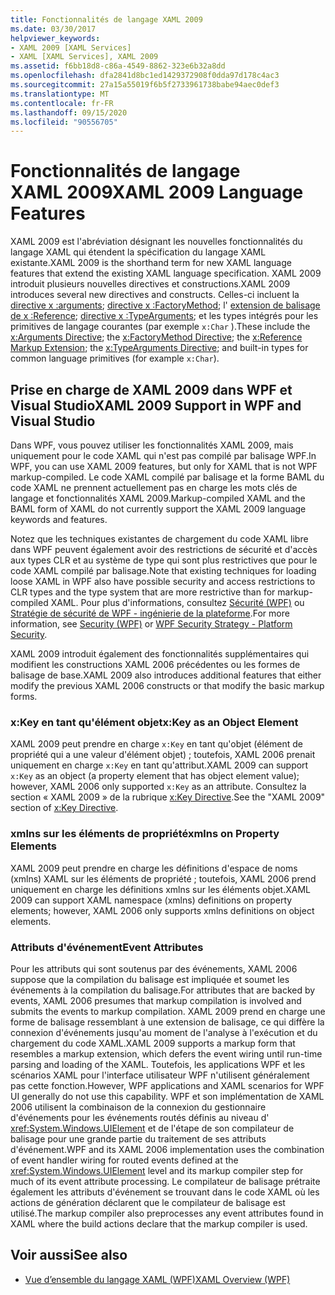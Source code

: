 ```yaml
---
title: Fonctionnalités de langage XAML 2009
ms.date: 03/30/2017
helpviewer_keywords:
- XAML 2009 [XAML Services]
- XAML [XAML Services], XAML 2009
ms.assetid: f6bb18d8-c86a-4549-8862-323e6b32a8dd
ms.openlocfilehash: dfa2841d8bc1ed1429372908f0dda97d178c4ac3
ms.sourcegitcommit: 27a15a55019f6b5f2733961738babe94aec0def3
ms.translationtype: MT
ms.contentlocale: fr-FR
ms.lasthandoff: 09/15/2020
ms.locfileid: "90556705"
---
```

# <a name="xaml-2009-language-features"></a><span data-ttu-id="d8f5a-102">Fonctionnalités de langage XAML 2009</span><span class="sxs-lookup"><span data-stu-id="d8f5a-102">XAML 2009 Language Features</span></span>
<span data-ttu-id="d8f5a-103">XAML 2009 est l'abréviation désignant les nouvelles fonctionnalités du langage XAML qui étendent la spécification du langage XAML existante.</span><span class="sxs-lookup"><span data-stu-id="d8f5a-103">XAML 2009 is the shorthand term for new XAML language features that extend the existing XAML language specification.</span></span> <span data-ttu-id="d8f5a-104">XAML 2009 introduit plusieurs nouvelles directives et constructions.</span><span class="sxs-lookup"><span data-stu-id="d8f5a-104">XAML 2009 introduces several new directives and constructs.</span></span> <span data-ttu-id="d8f5a-105">Celles-ci incluent la [directive x :arguments](xarguments-directive.md); [directive x :FactoryMethod](xfactorymethod-directive.md); l' [extension de balisage de x :Reference](xreference-markup-extension.md); [directive x :TypeArguments](xtypearguments-directive.md); et les types intégrés pour les primitives de langage courantes (par exemple `x:Char` ).</span><span class="sxs-lookup"><span data-stu-id="d8f5a-105">These include the [x:Arguments Directive](xarguments-directive.md); the [x:FactoryMethod Directive](xfactorymethod-directive.md); the [x:Reference Markup Extension](xreference-markup-extension.md); the [x:TypeArguments Directive](xtypearguments-directive.md); and built-in types for common language primitives (for example `x:Char`).</span></span>

## <a name="xaml-2009-support-in-wpf-and-visual-studio"></a><span data-ttu-id="d8f5a-106">Prise en charge de XAML 2009 dans WPF et Visual Studio</span><span class="sxs-lookup"><span data-stu-id="d8f5a-106">XAML 2009 Support in WPF and Visual Studio</span></span>

<span data-ttu-id="d8f5a-107">Dans WPF, vous pouvez utiliser les fonctionnalités XAML 2009, mais uniquement pour le code XAML qui n'est pas compilé par balisage WPF.</span><span class="sxs-lookup"><span data-stu-id="d8f5a-107">In WPF, you can use XAML 2009 features, but only for XAML that is not WPF markup-compiled.</span></span> <span data-ttu-id="d8f5a-108">Le code XAML compilé par balisage et la forme BAML du code XAML ne prennent actuellement pas en charge les mots clés de langage et fonctionnalités XAML 2009.</span><span class="sxs-lookup"><span data-stu-id="d8f5a-108">Markup-compiled XAML and the BAML form of XAML do not currently support the XAML 2009 language keywords and features.</span></span>

<span data-ttu-id="d8f5a-109">Notez que les techniques existantes de chargement du code XAML libre dans WPF peuvent également avoir des restrictions de sécurité et d'accès aux types CLR et au système de type qui sont plus restrictives que pour le code XAML compilé par balisage.</span><span class="sxs-lookup"><span data-stu-id="d8f5a-109">Note that existing techniques for loading loose XAML in WPF also have possible security and access restrictions to CLR types and the type system that are more restrictive than for markup-compiled XAML.</span></span> <span data-ttu-id="d8f5a-110">Pour plus d'informations, consultez [Sécurité (WPF)](/dotnet/desktop/wpf/security-wpf) ou [Stratégie de sécurité de WPF - ingénierie de la plateforme](/dotnet/desktop/wpf/wpf-security-strategy-platform-security).</span><span class="sxs-lookup"><span data-stu-id="d8f5a-110">For more information, see [Security (WPF)](/dotnet/desktop/wpf/security-wpf) or [WPF Security Strategy - Platform Security](/dotnet/desktop/wpf/wpf-security-strategy-platform-security).</span></span>

<span data-ttu-id="d8f5a-111">XAML 2009 introduit également des fonctionnalités supplémentaires qui modifient les constructions XAML 2006 précédentes ou les formes de balisage de base.</span><span class="sxs-lookup"><span data-stu-id="d8f5a-111">XAML 2009 also introduces additional features that either modify the previous XAML 2006 constructs or that modify the basic markup forms.</span></span>

### <a name="xkey-as-an-object-element"></a><span data-ttu-id="d8f5a-112">x:Key en tant qu'élément objet</span><span class="sxs-lookup"><span data-stu-id="d8f5a-112">x:Key as an Object Element</span></span>

<span data-ttu-id="d8f5a-113">XAML 2009 peut prendre en charge `x:Key` en tant qu'objet (élément de propriété qui a une valeur d'élément objet) ; toutefois, XAML 2006 prenait uniquement en charge `x:Key` en tant qu'attribut.</span><span class="sxs-lookup"><span data-stu-id="d8f5a-113">XAML 2009 can support `x:Key` as an object (a property element that has object element value); however, XAML 2006 only supported `x:Key` as an attribute.</span></span> <span data-ttu-id="d8f5a-114">Consultez la section « XAML 2009 » de la rubrique [x:Key Directive](xkey-directive.md).</span><span class="sxs-lookup"><span data-stu-id="d8f5a-114">See the "XAML 2009" section of [x:Key Directive](xkey-directive.md).</span></span>

### <a name="xmlns-on-property-elements"></a><span data-ttu-id="d8f5a-115">xmlns sur les éléments de propriété</span><span class="sxs-lookup"><span data-stu-id="d8f5a-115">xmlns on Property Elements</span></span>

<span data-ttu-id="d8f5a-116">XAML 2009 peut prendre en charge les définitions d'espace de noms (xmlns) XAML sur les éléments de propriété ; toutefois, XAML 2006 prend uniquement en charge les définitions xmlns sur les éléments objet.</span><span class="sxs-lookup"><span data-stu-id="d8f5a-116">XAML 2009 can support XAML namespace (xmlns) definitions on property elements; however, XAML 2006 only supports xmlns definitions on object elements.</span></span>

### <a name="event-attributes"></a><span data-ttu-id="d8f5a-117">Attributs d'événement</span><span class="sxs-lookup"><span data-stu-id="d8f5a-117">Event Attributes</span></span>

<span data-ttu-id="d8f5a-118">Pour les attributs qui sont soutenus par des événements, XAML 2006 suppose que la compilation du balisage est impliquée et soumet les événements à la compilation du balisage.</span><span class="sxs-lookup"><span data-stu-id="d8f5a-118">For attributes that are backed by events, XAML 2006 presumes that markup compilation is involved and submits the events to markup compilation.</span></span> <span data-ttu-id="d8f5a-119">XAML 2009 prend en charge une forme de balisage ressemblant à une extension de balisage, ce qui diffère la connexion d'événements jusqu'au moment de l'analyse à l'exécution et du chargement du code XAML.</span><span class="sxs-lookup"><span data-stu-id="d8f5a-119">XAML 2009 supports a markup form that resembles a markup extension, which defers the event wiring until run-time parsing and loading of the XAML.</span></span> <span data-ttu-id="d8f5a-120">Toutefois, les applications WPF et les scénarios XAML pour l'interface utilisateur WPF n'utilisent généralement pas cette fonction.</span><span class="sxs-lookup"><span data-stu-id="d8f5a-120">However, WPF applications and XAML scenarios for WPF UI generally do not use this capability.</span></span> <span data-ttu-id="d8f5a-121">WPF et son implémentation de XAML 2006 utilisent la combinaison de la connexion du gestionnaire d'événements pour les événements routés définis au niveau d' <xref:System.Windows.UIElement> et de l'étape de son compilateur de balisage pour une grande partie du traitement de ses attributs d'événement.</span><span class="sxs-lookup"><span data-stu-id="d8f5a-121">WPF and its XAML 2006 implementation uses the combination of event handler wiring for routed events defined at the <xref:System.Windows.UIElement> level and its markup compiler step for much of its event attribute processing.</span></span> <span data-ttu-id="d8f5a-122">Le compilateur de balisage prétraite également les attributs d'événement se trouvant dans le code XAML où les actions de génération déclarent que le compilateur de balisage est utilisé.</span><span class="sxs-lookup"><span data-stu-id="d8f5a-122">The markup compiler also preprocesses any event attributes found in XAML where the build actions declare that the markup compiler is used.</span></span>

## <a name="see-also"></a><span data-ttu-id="d8f5a-123">Voir aussi</span><span class="sxs-lookup"><span data-stu-id="d8f5a-123">See also</span></span>

- [<span data-ttu-id="d8f5a-124">Vue d’ensemble du langage XAML (WPF)</span><span class="sxs-lookup"><span data-stu-id="d8f5a-124">XAML Overview (WPF)</span></span>](../fundamentals/xaml.md)
